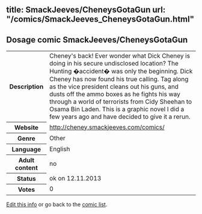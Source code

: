 title: SmackJeeves/CheneysGotaGun
url: "/comics/SmackJeeves_CheneysGotaGun.html"
---
Dosage comic SmackJeeves/CheneysGotaGun
-----------------------------------------

<p id="msg"></p>
<script type="text/javascript">
if (window.location.search === '?edit_info_mail=sent_ok') {
  var elem = document.getElementById("msg");
  elem.innerHTML = 'Edited information sucessfully sent for review, which is usually done daily. Thanks!';
  elem.className = 'ok';
}
</script>
<table class="comicinfo">
<tr>
<th>Description</th><td>Cheney's back! Ever wonder what Dick Cheney is doing in his secure undisclosed location? The Hunting �accident� was only the beginning. Dick Cheney has now found his true calling. Tag along as the vice president cleans out his guns, and dusts off the ammo boxes as he fights his way through a world of terrorists from Cidy Sheehan to Osama Bin Laden. This is a graphic novel I did a few years ago and have decided to give it a rerun.</td>
</tr>
<tr>
<th>Website</th><td><a href="http://cheney.smackjeeves.com/comics/">http://cheney.smackjeeves.com/comics/</a></td>
</tr>
<tr>
<th>Genre</th><td>Other</td>
</tr>
<tr>
<th>Language</th><td>English</td>
</tr>
<tr>
<th>Adult content</th><td>no</td>
</tr>
<tr>
<th>Status</th><td>ok on 12.11.2013</td>
</tr>
<tr>
<th>Votes</th><td>0</td>
</tr>
</table>

[Edit this info](SmackJeeves_CheneysGotaGun_edit.html) or go back to the [comic list](../comic-index.html).
